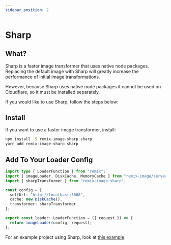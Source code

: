 ```yaml
---
sidebar_position: 2
---
```


# Sharp

## What?
Sharp is a faster image transformer that uses native node packages.
Replacing the default image with Sharp will greatly increase the performance of initial image transformations.

However, because Sharp uses native node packages it cannot be used on Cloudflare, so it must be installed separately.

If you would like to use Sharp, follow the steps below:

## Install
If you want to use a faster image transformer, install:
```bash
npm install -S remix-image-sharp sharp
yarn add remix-image-sharp sharp
```

## Add To Your Loader Config

```typescript jsx
import type { LoaderFunction } from "remix";
import { imageLoader, DiskCache, MemoryCache } from "remix-image/server";
import { sharpTransformer } from "remix-image-sharp";

const config = {
  selfUrl: "http://localhost:3000",
  cache: new DiskCache(),
  transformer: sharpTransformer
};

export const loader: LoaderFunction = ({ request }) => {
  return imageLoader(config, request);
};
```

For an example project using Sharp, look at [this example](https://github.com/Josh-McFarlin/remix-image/tree/master/examples/sharp).
